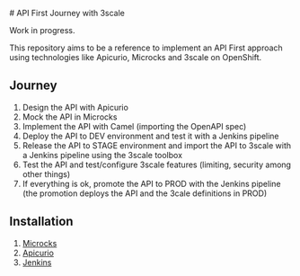 # API First Journey with 3scale

Work in progress.

This repository aims to be a reference to implement an API First approach using technologies like Apicurio, Microcks and 3scale on OpenShift.

## Journey

1. Design the API with Apicurio
2. Mock the API in Microcks
4. Implement the API with Camel (importing the OpenAPI spec)
5. Deploy the API to DEV environment and test it with a Jenkins pipeline
6. Release the API to STAGE environment and import the API to 3scale with a Jenkins pipeline using the 3scale toolbox
7. Test the API and test/configure 3scale features (limiting, security among other things)
8. If everything is ok, promote the API to PROD with the Jenkins pipeline (the promotion deploys the API and the 3cale definitions in PROD)

## Installation

1. [Microcks](./microcks/README.md)
2. [Apicurio](./apicurio/README.md)
3. [Jenkins](./jenkins/README.md)
